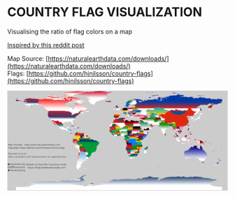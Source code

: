 # COUNTRY FLAG VISUALIZATION
Visualising the ratio of flag colors on a map

[Inspired by this reddit post](https://www.reddit.com/r/dataisbeautiful/comments/c7lpmw/frequency_of_flag_colors_by_continent_imaginary/)

Map Source: [https://naturalearthdata.com/downloads/](https://naturalearthdata.com/downloads/)  
Flags: [https://github.com/hjnilsson/country-flags](https://github.com/hjnilsson/country-flags)

![demo](map_og.png)
